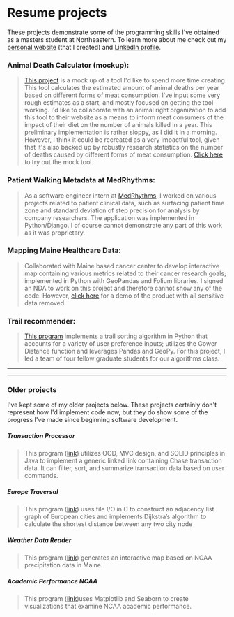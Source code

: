 # Resume projects
These projects demonstrate some of the programming skills I've obtained as a masters student at Northeastern. To learn more about me check out my [personal website](http://briggy-artist.org/) (that I created) and [LinkedIn profile](https://www.linkedin.com/in/briggstwitchell/).

### Animal Death Calculator (mockup):
> [This project](https://github.com/briggstwitchell/mock_animal_death_calculator/tree/main) is a mock up of a tool I'd like to spend more time creating. This tool calculates the estimated amount of animal deaths per year based on different forms of meat consumption. I've input some very rough estimates as a start, and mostly focused on getting the tool working. I'd like to collaborate with an animal right organization to add this tool to their website as a means to inform meat consumers of the impact of their diet on the number of animals killed in a year. This preliminary implementation is rather sloppy, as I did it in a morning. However, I think it could be recreated as a very impactful tool, given that it's also backed up by robustly research statistics on the number of deaths caused by different forms of meat consumption. [Click here](https://briggstwitchell.github.io/mock_animal_death_calculator/) to try out the mock tool.

### Patient Walking Metadata at MedRhythms:
> As a software engineer intern at [MedRhythms](https://medrhythms.com/), I worked on various projects related to patient clinical data, such as surfacing patient time zone and standard deviation of step precision for analysis by company researchers. The application was implemented in Python/Django. I of course cannot demonstrate any part of this work as it was proprietary.

### Mapping Maine Healthcare Data:
> Collaborated with Maine based cancer center to develop interactive map containing various metrics related to their cancer research goals; implemented in Python with GeoPandas and Folium libraries. I signed an NDA to work on this project and therefore cannot show any of the code. However, [click here](https://www.dropbox.com/s/ur6k6vg3qhwxijd/dual_maps.html?dl=0) for a demo of the product with all sensitive data removed.

### Trail recommender:
> [This program](https://github.com/fabigazi/TrailRecommender) implements a trail sorting algorithm in Python that accounts for a variety of user preference inputs; utilizes the Gower Distance function and leverages Pandas and GeoPy. For this project, I led a team of four fellow graduate students for our algorithms class.

***
***

### Older projects
I've kept some of my older projects below. These projects certainly don't represent how I'd implement code now, but they do show some of the progress I've made since beginning software development.

##### Transaction Processor
> This program ([link](https://github.com/briggstwitchell/resume/tree/main/transaction_processor)) utilizes OOD, MVC design, and SOLID principles in Java to implement a generic linked link containing Chase transaction data. It can filter, sort, and summarize transaction data based on user commands.

##### Europe Traversal
> This program ([link](https://github.com/briggstwitchell/resume/tree/main/europe_traversal)) uses file I/O in C to construct an adjacency list graph of European cities and implements Dijkstra’s algorithm to calculate the shortest distance between any two city node

##### Weather Data Reader
> This program ([link](https://github.com/briggstwitchell/resume/tree/main/weather_data_reader)) generates an interactive map based on NOAA precipitation data in Maine.

##### Academic Performance NCAA
> This program ([link](https://github.com/briggstwitchell/resume/tree/main/academic_performance_NCAA))uses Matplotlib and Seaborn to create visualizations that examine NCAA academic performance.
